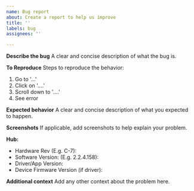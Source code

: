 ```yaml
---
name: Bug report
about: Create a report to help us improve
title: ''
labels: bug
assignees: ''

---
```


**Describe the bug**
A clear and concise description of what the bug is.

**To Reproduce**
Steps to reproduce the behavior:
1. Go to '...'
2. Click on '....'
3. Scroll down to '....'
4. See error

**Expected behavior**
A clear and concise description of what you expected to happen.

**Screenshots**
If applicable, add screenshots to help explain your problem.

**Hub:**
 - Hardware Rev (E.g. C-7):
 - Software Version: (E.g.  2.2.4.158):
 - Driver/App Version: 
 - Device Firmware Version (if driver):

**Additional context**
Add any other context about the problem here.
